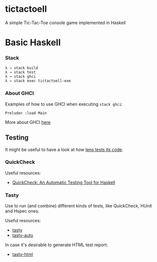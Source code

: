# tictactoell

A simple Tic-Tac-Toe console game implemented in Haskell


# Basic Haskell

### Stack

    λ → stack build
    λ → stack test
    λ → stack ghci
    λ → stack exec tictactoell-exe

### About GHCI

Examples of how to use GHCI when executing `stack ghci`:

    Prelude> :load Main

More about GHCI [here](http://learnyouahaskell.com/starting-out)

## Testing

It might be useful to have a look at how [lens tests its code](https://github.com/ekmett/lens/tree/master/tests).

### QuickCheck

Useful resources:

* [QuickCheck: An Automatic Testing Tool for Haskell](http://www.cse.chalmers.se/~rjmh/QuickCheck/manual.html)
### Tasty

Use to run (and combine) different kinds of tests, like QuickCheck, HUnit and Hspec ones.

Useful resources:

* [tasty](https://hackage.haskell.org/package/tasty)
* [tasty-auto](https://hackage.haskell.org/package/tasty-auto)

In case it's desirable to generate HTML test report:

* [tasty-html](https://github.com/feuerbach/tasty-html)
